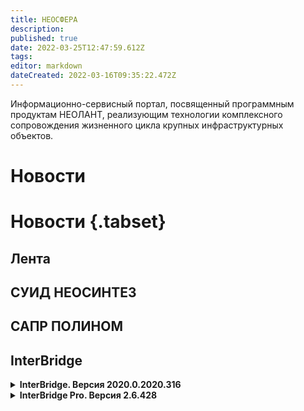 ```yaml
---
title: НЕОСФЕРА
description: 
published: true
date: 2022-03-25T12:47:59.612Z
tags: 
editor: markdown
dateCreated: 2022-03-16T09:35:22.472Z
---
```


<style>
  .v-main .page-col-sd > div:nth-child(1) {
    display:none;
  }
</style>
Информационно-сервисный портал, посвященный программным продуктам НЕОЛАНТ, реализующим технологии комплексного сопровождения жизненного цикла крупных инфраструктурных объектов.

# Новости

# Новости {.tabset}

## Лента

## СУИД НЕОСИНТЕЗ

## САПР ПОЛИНОМ

## InterBridge

<details text-align="justify">
  <summary><b>InterBridge. Версия 2020.0.2020.316</b></summary>
  <ul>
    <li>Полином. Реализована поддержка PBS (формирование слоев, атрибуты).</li>
    <li>Компас. Добавлена поддержка версии 20.</li>
    <li>InterStorage. Добавлен расчет и вывод диапазона координат при сохранении 2D изображения.</li>
    <li>Навигатор. Изменена обработка текстур в формате PNG (top-to-bottom).</li>
    <li>API. Files.Remove(-1) очищает файл проекта и факт модификации. Дополнена реализация GetWindowLong.</li>
  </ul>
</details>

<details>
  <summary><b>InterBridge Pro. Версия 2.6.428</b></summary>
  <b>Изменения</b>
  <ul>
    <li>#226 - добавлена возможность использования горячих клавиш для перебора коллизий при работе со списком коллизий (предыдущая – CTRL+< / следующая – CTRL+>).</li>
    <li>#330 - при работе со сборками P3DW в механизме настройки наборов элементов реализовано полное отображение исходной структуры сборки, включая разделы (папки).</li>
    <li>#367 - в контекстное меню списка коллизий окна "Менеджер просмотра коллизий" добавлены команды для массового изменения коллизий (Изменить статус, Очистить комментарий).</li>
    <li>#371 - в фильтр по колонкам в списке коллизий окна "Менеджер просмотра коллизий" добавлена возможность фильтрации группирующих узлов (разделов, групп) вместе со всеми дочерними элементами.</li>
    <li>#379 - в меню "Дополнительно" окна "Менеджер просмотра коллизий" добавлена команда для удаления исключенных (исправленных) коллизий из списка.</li>
    <li>#380 - реализован механизм обработки онлайн операций удаления слоев с маркерами и/или маркеров через штатный интерфейс InterBridge и повреждения таким образом сессии.</li>
    <li>#381 - реализован механизм защиты от внешнего (офлайн) удаления слоев с маркерами коллизий и/или маркеров через штатный интерфейс InterBridge и нарушения таким образом алгоритма работы плагина.</li>
  </ul>
  
  <b>Исправлено</b>
  <ul>
    <li>#389 - восстановлено отображение переменных в редакторе отчетов при создании шаблона отчета с нуля.</li>
    <li>#390 - скорректирован алгоритм определения состояния "Не определено" (повторно отображалось на коллизиях с состоянием "Исключена" при перезагрузке сессии без изменений в модели).</li>
    <li>#393 - устранена проблема, приводящая к некорректному поведению при сохранении снимка сессии с "тяжелыми" моделями.</li>
    <li>#394 - исправлена возможность использования узлов типа "Файл" при формировании наборов элементов с выбором по структуре модели.</li>
  </ul>
</details>